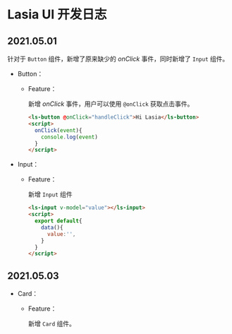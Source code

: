 # Lasia UI 开发日志

## 2021.05.01

针对于 `Button` 组件，新增了原来缺少的 _onClick_ 事件，同时新增了 `Input` 组件。

- Button：

  - Feature：

    新增 _onClick_ 事件，用户可以使用 `@onClick` 获取点击事件。

    ```html
    <ls-button @onClick="handleClick">Hi Lasia</ls-button>
    <script>
      onClick(event){
        console.log(event)
      }
    </script>
    ```

- Input：

  - Feature：

    新增 `Input` 组件

    ```html
    <ls-input v-model="value"></ls-input>
    <script>
      export default{
        data(){
          value:'',
        }
      }
    </script>
    ```

## 2021.05.03

- Card：

  - Feature：

    新增 `Card` 组件。
